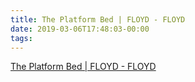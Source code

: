 ```yaml
---
title: The Platform Bed | FLOYD - FLOYD
date: 2019-03-06T17:48:03-00:00
tags:
---
```


[The Platform Bed | FLOYD - FLOYD](https://floydhome.com/products/the-floyd-platform-bed?bedSize=full-queen&color=White)
